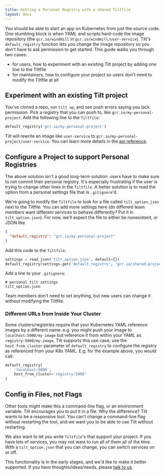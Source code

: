 ```yaml
---
title: Setting a Personal Registry with a shared Tiltfile
layout: docs
---
```


You should be able to start an app on Kubernetes from just the source code. One stumbling block is when YAML and scripts hard-code the image repository (the `gcr.io/windmill` in `gcr.io/windmill/user-service`). Tilt's `default_registry` function lets you change the image repository so you don't have to ask permission to get started. This guide walks you through two cases:
* for users, how to experiment with an existing Tilt project by adding one line to the Tiltfile
* for maintainers, how to configure your project so users don't need to modify the Tiltfile at all

## Experiment with an existing Tilt project
You've cloned a repo, run `tilt up`, and see push errors saying you lack permission. Pick a registry that you can push to, like `gcr.io/my-personal-project`. Add the following line to the `Tiltfile`:

```python
default_registry('gcr.io/my-personal-project')
```

Tilt will rewrite an image like `user-service` to `gcr.io/my-personal-project/user-service`. You can learn more details in the [api reference](api.html#api.default_registry).

## Configure a Project to support Personal Registries
The above solution isn't a good long-term solution: users have to make sure to not commit their personal registry. It's especially frustrating if the user is trying to change other lines in the `Tiltfile`. A better solution is to read the option from a personal settings file that is `.gitignore`'d.

We're going to modify the `Tiltfile` to look for a file called `tilt_option.json` next to the Tiltfile. You can add more settings here (do different team members want different services to behave differently? Put it in `tilt_option.json`). For now, we'll expect the file to either be nonexistent, or JSON like

```json
{
  "default_registry": "gcr.io/my-personal-project"
}
```

Add this code to the `Tiltfile`:

```python
settings = read_json('tilt_option.json', default={})
default_registry(settings.get('default_registry', 'gcr.io/shared-project-registry'))
```

Add a line to your `.gitignore`:
```
# personal tilt settings
tilt_option.json
```

Team members don't need to set anything, but new users can change it without modifying the Tiltfile.

### Different URLs from Inside Your Cluster

Some clusters/registries require that your Kubernetes YAML reference images by a different name: e.g. you might push your image to `localhost:5000/my-image` but reference it from within your YAML as `registry:5000/my-image`. Tilt supports this use case; use the `host_from_cluster` parameter of `default_registry` to configure the registry as referenced from your K8s YAML. E.g. for the example above, you would call:
```python
default_registry(
    'localhost:5000',
    host_from_cluster='registry:5000'
)
```

## Config in Files, not Flags
Other tools might make this a command-line flag, or an environment variable. Tilt encourages you to put it in a file. Why the difference? Tilt wants to be a responsive tool. You can't change a command-line flag without restarting the tool, and we want you to be able to use Tilt without restarting.

We also want to let you write `Tiltfile`'s that support your project. If you have lots of services, you may not want to run all of them all of the time. With a `tilt_option.json` that you can change, you can switch services on or off.

This functionality is in the early stages, and we'd like to make it better supported. If you have thoughts/ideas/needs, please [talk to us](index.html#community).

